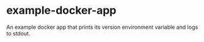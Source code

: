 # example-docker-app
An example docker app that prints its version environment variable and logs to stdout.
